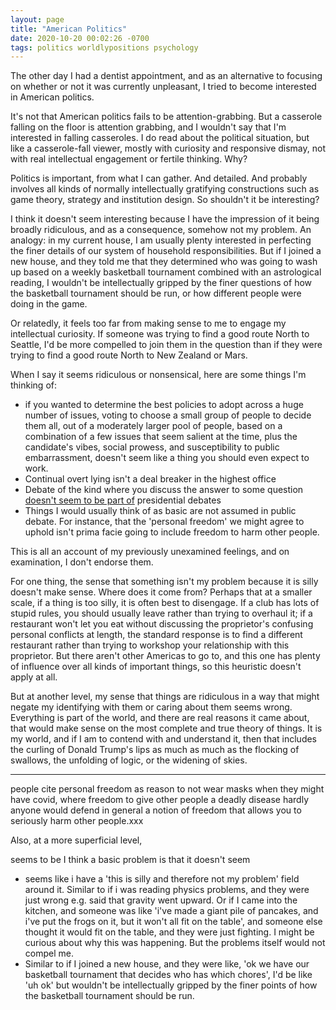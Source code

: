```yaml
---
layout: page
title: "American Politics"
date: 2020-10-20 00:02:26 -0700
tags: politics worldlypositions psychology
---
```


The other day I had a dentist appointment, and as an alternative to focusing on whether or not it was currently unpleasant, I tried to become interested in American politics.

It's not that American politics fails to be attention-grabbing. But a casserole falling on the floor is attention grabbing, and I wouldn't say that I'm interested in falling casseroles. I do read about the political situation, but like a casserole-fall viewer, mostly with curiosity and responsive dismay, not with real intellectual engagement or fertile thinking. Why?

Politics is important, from what I can gather. And detailed. And probably involves all kinds of normally intellectually gratifying constructions such as game theory, strategy and institution design. So shouldn't it be interesting?

I think it doesn't seem interesting because I have the impression of it being broadly ridiculous, and as a consequence, somehow not my problem. An analogy: in my current house, I am usually plenty interested in perfecting the finer details of our system of household responsibilities. But if I joined a new house, and they told me that they determined who was going to wash up based on a weekly basketball tournament combined with an astrological reading, I wouldn't be intellectually gripped by the finer questions of how the basketball tournament should be run, or how different people were doing in the game.

Or relatedly, it feels too far from making sense to me to engage my intellectual curiosity. If someone was trying to find a good route North to Seattle, I'd be more compelled to join them in the question than if they were trying to find a good route North to New Zealand or Mars.

When I say it seems ridiculous or nonsensical, here are some things I'm thinking of:
- if you wanted to determine the best policies to adopt across a huge number of issues, voting to choose a small group of people to decide them all, out of a moderately larger pool of people, based on a combination of a few issues that seem salient at the time, plus the candidate's vibes, social prowess, and susceptibility to public embarrassment, doesn't seem like a thing you should even expect to work.
- Continual overt lying isn't a deal breaker in the highest office
- Debate of the kind where you discuss the answer to some question [doesn't seem to be part of](/2020-10-08-punishment-for-forgotten-norms.md) presidential debates
- Things I would usually think of as basic are not assumed in public debate. For instance, that the 'personal freedom' we might agree to uphold isn't prima facie going to include freedom to harm other people.

This is all an account of my previously unexamined feelings, and on examination, I don't endorse them.

For one thing, the sense that something isn't my problem because it is silly doesn't make sense. Where does it come from? Perhaps that at a smaller scale, if a thing is too silly, it is often best to disengage. If a club has lots of stupid rules, you should usually leave rather than trying to overhaul it; if a restaurant won't let you eat without discussing the proprietor's confusing personal conflicts at length, the standard response is to find a different restaurant rather than trying to workshop your relationship with this proprietor. But there aren't other Americas to go to, and this one has plenty of influence over all kinds of important things, so this heuristic doesn't apply at all.

But at another level, my sense that things are ridiculous in a way that might negate my identifying with them or caring about them seems wrong. Everything is part of the world, and there are real reasons it came about, that would make sense on the most complete and true theory of things. It is my world, and if I am to contend with and understand it, then that includes the curling of Donald Trump's lips as much as much as the flocking of swallows, the unfolding of logic, or the widening of skies.





***

people cite personal freedom as reason to not wear masks when they might have covid, where freedom to give other people a deadly disease hardly anyone would defend in general a notion of freedom that allows you to seriously harm other people.xxx

Also, at a more superficial level,

seems to be I think a basic problem is that it doesn't seem

- seems like i have a 'this is silly and therefore not my problem' field around it. Similar to if i was reading physics problems, and they were just wrong e.g. said that gravity went upward. Or if I came into the kitchen, and someone was like 'i've made a giant pile of pancakes, and i've put the frogs on it, but it won't all fit on the table', and someone else thought it would fit on the table, and they were just fighting. I might be curious about why this was happening. But the problems itself would not compel me.
- Similar to if I joined a new house, and they were like, 'ok we have our basketball tournament that decides who has which chores', I'd be like 'uh ok' but wouldn't be intellectually gripped by the finer points of how the basketball tournament should be run.
